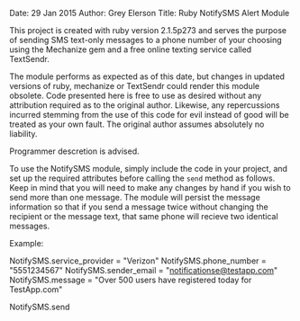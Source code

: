 Date: 29 Jan 2015
Author: Grey Elerson
Title: Ruby NotifySMS Alert Module

This project is created with ruby version 2.1.5p273 and serves the purpose
of sending SMS text-only messages to a phone number of your choosing using
the Mechanize gem and a free online texting service called TextSendr.

The module performs as expected as of this date, but changes in updated
versions of ruby, mechanize or TextSendr could render this module obsolete.
Code presented here is free to use as desired without any attribution 
required as to the original author. Likewise, any repercussions incurred
stemming from the use of this code for evil instead of good will be treated
as your own fault. The original author assumes absolutely no liability. 

Programmer descretion is advised. 

To use the NotifySMS module, simply include the code in your project, and set
up the required attributes before calling the `send` method as follows. Keep
in mind that you will need to make any changes by hand if you wish to send more
than one message. The module will persist the message information so that if
you send a message twice without changing the recipient or the message text, 
that same phone will recieve two identical messages.

Example:

NotifySMS.service_provider = "Verizon"
NotifySMS.phone_number = "5551234567"
NotifySMS.sender_email = "notificationse@testapp.com"
NotifySMS.message = "Over 500 users have registered today for TestApp.com"

NotifySMS.send